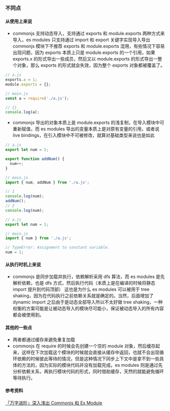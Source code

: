 ### 不同点

#### 从使用上来说

- commonjs 支持动态导入，支持通过 exports 和 module.exports 两种方式来导入，es modules 只支持通过 import 和 export 关键字实现导入导出
  commonjs 模块下不推荐 exports 和 module.exports 混用，有些情况下容易出现问题，因为 exports 本质上只是 module.exports 的一个引用，如果 exports.x 的形式导出一些成员，然后又以 module.exports 的形式导出一整个对象，那么 exports 的形式就会失效，因为整个 exports 对象都被覆盖了。

```js
// a.js
exports.a = 1;
module.exports = {};

// main.js
const a = require('./a.js');

// {}
console.log(a);
```

- commonjs 导出的对象本质上是 module.exports 的浅复制，在导入模块中可重新赋值，而 es modules 导出的变量本质上是对原有变量的引用，或者说 live bindings，在引入模块中不可被修改，就算对基础类型来说也是如此

```js
// a.js
export let num = 1;

export function addNum() {
  num++;
}

// main.js
import { num, addNum } from './a.js';

// 1
console.log(num);
addNum();
// 2
console.log(num);
```

```js
// a.js
export let num = 1;

// main.js
import { num } from './a.js';

// TypeError: Assignment to constant variable.
num = 1;
```

#### 从执行时机上来说

- commonjs 是同步加载并执行，依赖解析采用 dfs 算法，而 es modules 是先解析依赖，也是 dfs 方式，然后执行代码（本质上是在编译的时候将静态 import 提升到代码顶部）
  这也是为什么 es modules 可以被用于 tree shaking，因为在代码执行之前依赖关系就是确定的。当然，后面增加了 dynamic import 之后由于是动态全部导入所以不太好做 tree shaking，一种权衡的方案可能是让被动态导入的模块尽可能小，保证被动态导入的所有内容都会被使用到。

#### 其他的一些点

- 两者都通过缓存来避免重复加载
- commonjs 在 require 的时候会先创建一个空的 module 对象，然后缓存起来，这样在下次加载这个模块的时候就会直接从缓存中返回，也就不会出现循环依赖的时候彼此等待的情况，但是这种情况下同步上下文中是拿不到一些具体的方法的，因为实际的模块代码并没有加载完成。es modules 则是通过先分析依赖关系，再执行模块代码的形式，同时借助缓存，天然的就能避免循环等待执行。

#### 参考资料

[「万字进阶」深入浅出 Commonjs 和 Es Module](https://juejin.cn/post/6994224541312483336)
